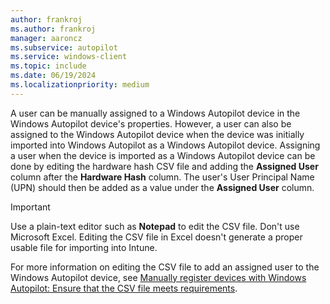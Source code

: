```yaml
---
author: frankroj
ms.author: frankroj
manager: aaroncz
ms.subservice: autopilot
ms.service: windows-client
ms.topic: include
ms.date: 06/19/2024
ms.localizationpriority: medium
---
```


<!-- This file is shared by the following articles:

pre-provisioning/azure-ad-join-assign-device-to-user.md
pre-provisioning/hybrid-azure-ad-join-assign-device-to-user.md
user-driven/azure-ad-join-assign-device-to-user.md
user-driven/hybrid-azure-ad-join-assign-device-to-user.md

Headings are driven by article context. -->

A user can be manually assigned to a Windows Autopilot device in the Windows Autopilot device's properties. However, a user can also be assigned to the Windows Autopilot device when the device was initially imported into Windows Autopilot as a Windows Autopilot device. Assigning a user when the device is imported as a Windows Autopilot device can be done by editing the hardware hash CSV file and adding the **Assigned User** column after the **Hardware Hash** column. The user's User Principal Name (UPN) should then be added as a value under the **Assigned User** column.

> [!IMPORTANT]
>
> Use a plain-text editor such as **Notepad** to edit the CSV file. Don't use Microsoft Excel. Editing the CSV file in Excel doesn't generate a proper usable file for importing into Intune.

For more information on editing the CSV file to add an assigned user to the Windows Autopilot device, see [Manually register devices with Windows Autopilot: Ensure that the CSV file meets requirements](../../add-devices.md#ensure-that-the-csv-file-meets-requirements).
